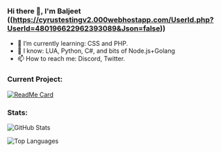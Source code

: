 ### Hi there 👋, I'm Baljeet ((https://cyrustestingv2.000webhostapp.com/UserId.php?UserId=480196622962393089&Json=false))

- 🌱 I’m currently learning: CSS and PHP.
- 🤗 I know: LUA, Python, C#, and bits of Node.js+Golang
- 📫 How to reach me: Discord, Twitter.

### Current Project:

[![ReadMe Card](https://github-readme-stats.vercel.app/api/pin/?username=3xq&repo=Lua_Language_Library&show_owner=true&theme=radical)](https://github.com/3xq/Lua_Language_Library)

### Stats:

![GitHub Stats](https://github-readme-stats.vercel.app/api?username=3xq&show_icons=true&theme=radical)

![Top Languages](https://github-readme-stats.vercel.app/api/top-langs/?username=3xq&layout=compact&theme=radical&langs_count=10?exclude_repo=UntitledX)
